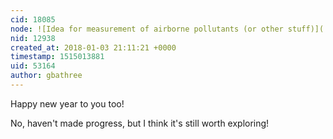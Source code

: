 ```yaml
---
cid: 18085
node: ![Idea for measurement of airborne pollutants (or other stuff)](../notes/gbathree/04-08-2016/idea-for-measurement-of-airborne-pollutants-or-other-stuff)
nid: 12938
created_at: 2018-01-03 21:11:21 +0000
timestamp: 1515013881
uid: 53164
author: gbathree
---
```


Happy new year to you too!

No, haven't made progress, but I think it's still worth exploring!